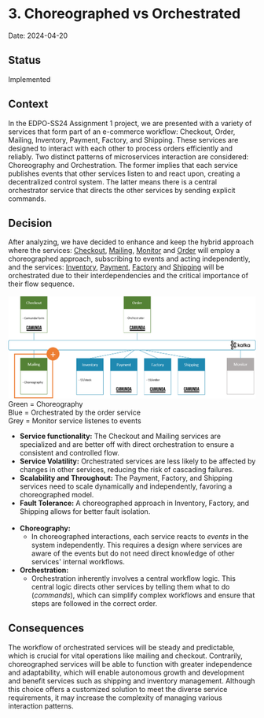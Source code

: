 # 3. Choreographed vs Orchestrated

Date: 2024-04-20

## Status

Implemented

## Context

In the EDPO-SS24 Assignment 1 project, we are presented with a variety of services that form part of an e-commerce
workflow: Checkout, Order, Mailing, Inventory, Payment, Factory, and Shipping.
These services are designed to interact with each other to process orders efficiently and reliably. Two distinct
patterns of microservices interaction are considered: Choreography and Orchestration. The former implies that each
service publishes events that other services listen to and react upon, creating a decentralized control system. The
latter means there is a central orchestrator service that directs the other services by sending explicit commands.

## Decision

After analyzing, we have decided to enhance and keep the hybrid approach where the
services: [Checkout](../../../kafka/java/checkout), [Mailing](../../../kafka/java/mailing), [Monitor](../../../kafka/java/monitor)
and [Order](../../../kafka/java/checkout) will employ a choreographed approach, subscribing to events and acting
independently, and the
services: [Inventory](../../../kafka/java/inventory), [Payment](../../../kafka/java/payment), [Factory](../../../kafka/java/vgr-camunda)
and [Shipping](../../../kafka/java/shipping) will be orchestrated due to their interdependencies and the critical
importance of their flow sequence.
<br></br>
![enhanved Microservice overview](../../docs/kafka-services/add-mailing-kafka-services.png)
Green = Choreography </br>
Blue = Orchestrated by the order service </br>
Grey = Monitor service listenes to events

- **Service functionality:**
  The Checkout and Mailing services are specialized and are better off with direct orchestration to ensure a consistent
  and controlled flow.
- **Service Volatility:**
  Orchestrated services are less likely to be affected by changes in other services, reducing the risk of cascading
  failures.
- **Scalability and Throughout:**
  The Payment, Factory, and Shipping services need to scale dynamically and independently, favoring a choreographed
  model.
- **Fault Tolerance:**
  A choreographed approach in Inventory, Factory, and Shipping allows for better fault isolation.
  <br></br>
- **Choreography:**
    - In choreographed interactions, each service reacts to *events* in the system independently. This requires a design
      where services are aware of the events but do not need direct knowledge of other services' internal workflows.
- **Orchestration:**
    - Orchestration inherently involves a central workflow logic. This central logic directs other services by telling
      them what to do (*commands*), which can simplify complex workflows and ensure that
      steps are followed in the correct order.

## Consequences

The workflow of orchestrated services will be steady and predictable, which is crucial for vital operations like mailing
and checkout. Contrarily, choreographed services will be able to function with greater independence and adaptability,
which will enable autonomous growth and development and benefit services such as shipping and inventory management.
Although this choice offers a customized solution to meet the diverse service requirements, it may increase the
complexity of managing various interaction patterns. 

